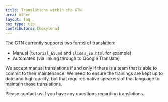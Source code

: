 ```yaml
---
title: Translations within the GTN
area: other
layout: faq
box_type: tip
contributors: [hexylena]
---
```


The GTN currently supports two forms of translation:

- Manual (`tutorial_ES.md` and `slides_ES.html` for example)
- Automated (via linking through to Google Translate)

We accept manual translations if and only if there is a team that is able to commit to their maintenance. We need to ensure the trainings are kept up to date and high quality, but that requires native speakers of that language to maintain those translations.

Please contact us if you have any questions regarding translations.
